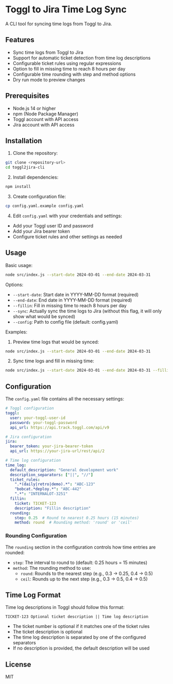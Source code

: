 # Toggl to Jira Time Log Sync

A CLI tool for syncing time logs from Toggl to Jira.

## Features

- Sync time logs from Toggl to Jira
- Support for automatic ticket detection from time log descriptions
- Configurable ticket rules using regular expressions
- Option to fill in missing time to reach 8 hours per day
- Configurable time rounding with step and method options
- Dry run mode to preview changes

## Prerequisites

- Node.js 14 or higher
- npm (Node Package Manager)
- Toggl account with API access
- Jira account with API access

## Installation

1. Clone the repository:
```bash
git clone <repository-url>
cd toggl2jira-cli
```

2. Install dependencies:
```bash
npm install
```

3. Create configuration file:
```bash
cp config.yaml.example config.yaml
```

4. Edit `config.yaml` with your credentials and settings:
- Add your Toggl user ID and password
- Add your Jira bearer token
- Configure ticket rules and other settings as needed

## Usage

Basic usage:
```bash
node src/index.js --start-date 2024-03-01 --end-date 2024-03-31
```

Options:
- `--start-date`: Start date in YYYY-MM-DD format (required)
- `--end-date`: End date in YYYY-MM-DD format (required)
- `--fillin`: Fill in missing time to reach 8 hours per day
- `--sync`: Actually sync the time logs to Jira (without this flag, it will only show what would be synced)
- `--config`: Path to config file (default: config.yaml)

Examples:

1. Preview time logs that would be synced:
```bash
node src/index.js --start-date 2024-03-01 --end-date 2024-03-31
```

2. Sync time logs and fill in missing time:
```bash
node src/index.js --start-date 2024-03-01 --end-date 2024-03-31 --fillin --sync
```

## Configuration

The `config.yaml` file contains all the necessary settings:

```yaml
# Toggl configuration
toggl:
  user: your-toggl-user-id
  password: your-toggl-password
  api_url: https://api.track.toggl.com/api/v9

# Jira configuration
jira:
  bearer_token: your-jira-bearer-token
  api_url: https://your-jira-url/rest/api/2

# Time log configuration
time_log:
  default_description: "General development work"
  description_separators: ["||", "//"]
  ticket_rules:
    ".*(daily|retro|demo).*": "ABC-123"
    "bobcat.*deploy.*": "ABC-442"
    ".*": "INTERNALOT-3251"
  fillin:
    ticket: TICKET-123
    description: "Fillin description"
  rounding:
    step: 0.25  # Round to nearest 0.25 hours (15 minutes)
    method: round  # Rounding method: 'round' or 'ceil'
```

### Rounding Configuration

The `rounding` section in the configuration controls how time entries are rounded:

- `step`: The interval to round to (default: 0.25 hours = 15 minutes)
- `method`: The rounding method to use:
  - `round`: Rounds to the nearest step (e.g., 0.3 → 0.25, 0.4 → 0.5)
  - `ceil`: Rounds up to the next step (e.g., 0.3 → 0.5, 0.4 → 0.5)

## Time Log Format

Time log descriptions in Toggl should follow this format:
```
TICKET-123 Optional ticket description || Time log description
```

- The ticket number is optional if it matches one of the ticket rules
- The ticket description is optional
- The time log description is separated by one of the configured separators
- If no description is provided, the default description will be used

## License

MIT 